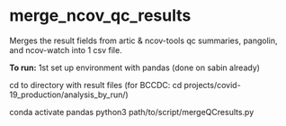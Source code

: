 # merge_ncov_qc_results
Merges the result fields from artic &amp; ncov-tools qc summaries, pangolin, and ncov-watch into 1 csv file. 


<b>To run:</b>
1st set up environment with pandas (done on sabin already)

cd to directory with result files 
(for BCCDC: cd projects/covid-19_production/analysis_by_run/<MiSeqRunID>)

conda activate pandas
python3 path/to/script/mergeQCresults.py
